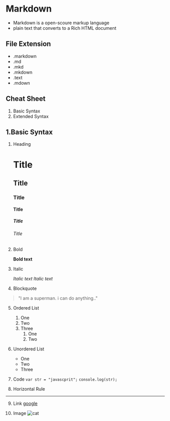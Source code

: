 # Markdown
- Markdown is a open-scoure markup language
- plain text that converts to a Rich HTML document

## File Extension
- .markdown
- .md
- .mkd
- .mkdown
- .text
- .mdown

## Cheat Sheet
1. Basic Syntax
2. Extended Syntax
  
## 1.Basic Syntax

1. Heading
      # Title
      ## Title
      ### Title
      #### Title
      ##### Title
      ###### Title

2. Bold

      **Bold text**

3. Italic

      *Italic text*
      _Italic text_

4. Blockquote
  
  > "I am a superman. i can do anything.." 

5. Ordered List
    1. One
    2. Two
    3. Three
        1. One
        2. Two

6. Unordered List
    - One
    - Two
    - Three

7. Code
  `var str = "javascprit";`
  `console.log(str);`

8. Horizontal Rule
---

9. Link
[google](https://www.gooogle.com)

10. Image
![cat](https://www.google.com/url?sa=i&url=https%3A%2F%2Fwww.pexels.com%2Fsearch%2Fcat%2F&psig=AOvVaw3yG_f-WgfGD1VKFEHnWUNz&ust=1669896381463000&source=images&cd=vfe&ved=0CBAQjRxqFwoTCKCG1_bu1fsCFQAAAAAdAAAAABAO)
